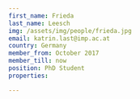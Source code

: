 ```yaml
---
first_name: Frieda
last_name: Leesch
img: /assets/img/people/frieda.jpg
email: katrin.last@imp.ac.at
country: Germany
member_from: October 2017
member_till: now
position: PhD Student
properties:

---
```


